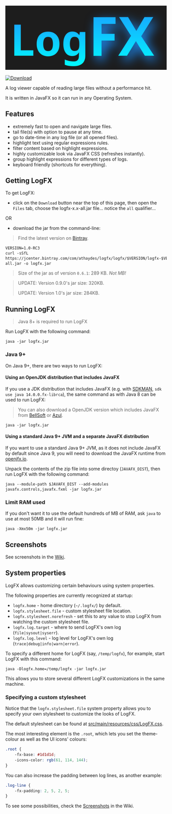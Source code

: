 ![LogFX Logo](docs/images/lofx-logo.png)

[ ![Download](https://api.bintray.com/packages/renatoathaydes/maven/logfx/images/download.svg) ](https://bintray.com/renatoathaydes/maven/logfx/_latestVersion)


A log viewer capable of reading large files without a performance hit.

It is written in JavaFX so it can run in any Operating System.

## Features

* extremely fast to open and navigate large files.
* tail file(s) with option to pause at any time.
* go to date-time in any log file (or all opened files).
* highlight text using regular expressions rules.
* filter content based on highlight expressions.
* highly customizable look via JavaFX CSS (refreshes instantly).
* group highlight expressions for different types of logs.
* keyboard friendly (shortcuts for everything).

## Getting LogFX

To get LogFX:

* click on the `Download` button near the top of this page, then open the `Files` tab, 
choose the logfx-x.x-all.jar file... notice the `all` qualifier...

OR

* download the jar from the command-line:

> Find the latest version on [Bintray](https://bintray.com/renatoathaydes/maven/logfx).

```
VERSION=1.0-RC3
curl -sSfL https://jcenter.bintray.com/com/athaydes/logfx/logfx/$VERSION/logfx-$VERSION-all.jar -o logfx.jar
```

> Size of the jar as of version `0.6.1`: 289 KB. *Not MB!*

> UPDATE: Version 0.9.0's jar size: 320KB.
> 
> UPDATE: Version 1.0's jar size: 284KB. 

## Running LogFX

> Java 8+ is required to run LogFX

Run LogFX with the following command:

```
java -jar logfx.jar
```

### Java 9+

On Java 9+, there are two ways to run LogFX:

#### Using an OpenJDK distribution that includes JavaFX
 
If you use a JDK distribution that includes JavaFX (e.g. with [SDKMAN](https://sdkman.io/), `sdk use java 14.0.0.fx-librca`),
the same command as with Java 8 can be used to run LogFX:

> You can also download a OpenJDK version which includes JavaFX from [BellSoft](https://bell-sw.com/pages/java-14/)
> or [Azul](https://www.azul.com/downloads/zulu-community/).

```
java -jar logfx.jar
```

#### Using a standard Java 9+ JVM and a separate JavaFX distribution

If you want to use a standard Java 9+ JVM, as it does not include JavaFX by default since Java 9,
you will need to download the JavaFX runtime from [openjfx.io](https://openjfx.io/).

Unpack the contents of the zip file into some directoy (`JAVAFX_DIST`), then run LogFX with the following command:

```
java --module-path $JAVAFX_DIST --add-modules javafx.controls,javafx.fxml -jar logfx.jar
```

### Limit RAM used

If you don't want it to use the default hundreds of MB of RAM, ask `java` to use at most 50MB and it will run fine:

```
java -Xmx50m -jar logfx.jar
```

## Screenshots

See screenshots in the [Wiki](https://github.com/renatoathaydes/LogFX/wiki/Screenshots).

## System properties

LogFX allows customizing certain behaviours using system properties.

The following properties are currently recognized at startup:

* `logfx.home` - home directory (`~/.logfx/`) by default.
* `logfx.stylesheet.file` - custom stylesheet file location.
* `logfx.stylesheet.norefresh` - set this to any value to stop LogFX from watching the custom stylesheet file.
* `logfx.log.target` - where to send LogFX's own log (`file|sysout|syserr`).
* `logfx.log.level` - log level for LogFX's own log (`trace|debug|info|warn|error`).

To specify a different home for LogFX (say, `/temp/logfx`), for example, start LogFX with this command:

```
java -Dlogfx.home=/temp/logfx -jar logfx.jar
```

This allows you to store several different LogFX customizations in the same machine. 

### Specifying a custom stylesheet

Notice that the `logfx.stylesheet.file` system property allows you to specify your own stylesheet to customize
the looks of LogFX.

The default stylesheet can be found at [src/main/resources/css/LogFX.css](src/main/resources/css/LogFX.css).

The most interesting element is the `.root`, which lets you set the theme-colour as well as the UI icons' colours:

```css
.root {
    -fx-base: #1d1d1d;
    -icons-color: rgb(61, 114, 144);
}
```

You can also increase the padding between log lines, as another example:

```css
.log-line {
    -fx-padding: 2, 5, 2, 5;
}

```

To see some possibilities, check the [Screenshots](https://github.com/renatoathaydes/LogFX/wiki/Screenshots) in the Wiki.
